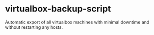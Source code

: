 # virtualbox-backup-script
Automatic export of all virtualbox machines with minimal downtime and without restarting any hosts. 
